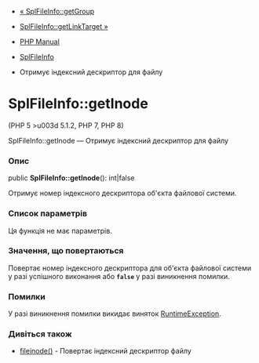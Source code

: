 - [« SplFileInfo::getGroup](splfileinfo.getgroup.md)
- [SplFileInfo::getLinkTarget »](splfileinfo.getlinktarget.md)

- [PHP Manual](index.md)
- [SplFileInfo](class.splfileinfo.md)
- Отримує індексний дескриптор для файлу

# SplFileInfo::getInode

(PHP 5 \>u003d 5.1.2, PHP 7, PHP 8)

SplFileInfo::getInode — Отримує індексний дескриптор для файлу

### Опис

public **SplFileInfo::getInode**(): int\|false

Отримує номер індексного дескриптора об'єкта файлової системи.

### Список параметрів

Ця функція не має параметрів.

### Значення, що повертаються

Повертає номер індексного дескриптора для об'єкта файлової системи
у разі успішного виконання або **`false`** у разі виникнення
помилки.

### Помилки

У разі виникнення помилки викидає виняток
[RuntimeException](class.runtimeexception.md).

### Дивіться також

- [fileinode()](function.fileinode.md) - Повертає індексний
дескриптор файлу
